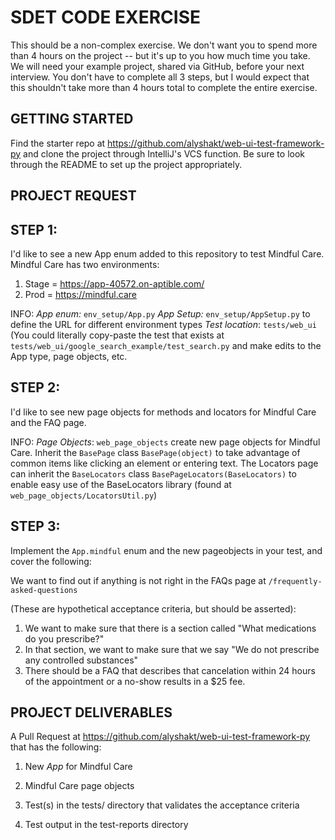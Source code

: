 SDET CODE EXERCISE
======================

This should be a non-complex exercise. We don't want you to spend more than 4 hours on the project -- but it's up to you
how much time you take. We will need your example project, shared via GitHub, before your next interview.
You don't have to complete all 3 steps, but I would expect that this shouldn't take more than 4 hours total to complete the entire exercise.

GETTING STARTED
---------------

Find the starter repo at <https://github.com/alyshakt/web-ui-test-framework-py> and clone the project through IntelliJ's
VCS function. Be sure to look through the README to set up the project appropriately.

PROJECT REQUEST
---------------

STEP 1:
-----
I'd like to see a new App enum added to this repository to test Mindful Care. Mindful Care has two environments:
1. Stage = <https://app-40572.on-aptible.com/>
2. Prod = <https://mindful.care>

INFO:
*App enum:* `env_setup/App.py`
*App Setup:* `env_setup/AppSetup.py` to define the URL for different environment types
*Test location*: `tests/web_ui` (You could literally copy-paste the test that exists at `tests/web_ui/google_search_example/test_search.py` and make edits to the App type, page objects, etc.

STEP 2:
-----
I'd like to see new page objects for methods and locators for Mindful Care and the FAQ page.

INFO:
*Page Objects*: `web_page_objects` create new page objects for Mindful Care. Inherit the `BasePage` class `BasePage(object)` to take advantage of common items like clicking an element or entering text. The Locators page can inherit the `BaseLocators` class `BasePageLocators(BaseLocators)` to enable easy use of the BaseLocators library (found at `web_page_objects/LocatorsUtil.py`)

STEP 3:
-----
Implement the `App.mindful` enum and the new pageobjects in your test, and cover the following:

We want to find out if anything is not right in the FAQs page at `/frequently-asked-questions`

(These are hypothetical acceptance criteria, but should be asserted):

1. We want to make sure that there is a section called "What medications do you prescribe?"
2. In that section, we want to make sure that we say "We do not prescribe any controlled substances"
3. There should be a FAQ that describes that cancelation within 24 hours of the appointment or a no-show results in a
   $25 fee.

   
PROJECT DELIVERABLES
--------------------

A Pull Request at <https://github.com/alyshakt/web-ui-test-framework-py> that has the following:

1. New *App* for Mindful Care

2. Mindful Care page objects

3. Test(s) in the tests/ directory that validates the acceptance criteria

4. Test output in the test-reports directory
